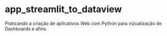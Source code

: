 # app_streamlit_to_dataview
Praticando a criação de aplicativos Web com Python para vizualização de Dashboards e afins.
